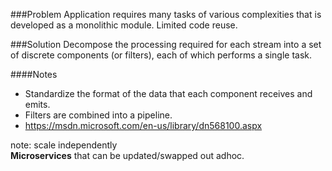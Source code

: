 ###Problem
Application requires many tasks of various complexities that is developed as a monolithic module. Limited code reuse.

###Solution
Decompose the processing required for each stream into a set of discrete components (or filters), each of which performs a single task.

####Notes
  * Standardize the format of the data that each component receives and emits.
  * Filters are combined into a pipeline.
  * <https://msdn.microsoft.com/en-us/library/dn568100.aspx>

note:
scale independently  
__Microservices__ that can be updated/swapped out adhoc.